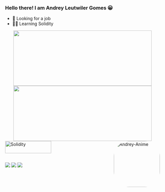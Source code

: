 ### Hello there! I am Andrey Leutwiler Gomes 😀

- 🔭 Looking for a job
- 👨‍💻 Learning Solidity 

<div align="center">
  <a href="https://github.com/Leutwiler">
  <img height="180" width="450" src="https://github-readme-stats.vercel.app/api?username=leutwiler&show_icons=true&theme=tokyonight&include_all_commits=true&count_private=true"/> <br>
  <img height="180" width="450" src="https://github-readme-stats.vercel.app/api/top-langs/?username=leutwiler&layout=compact&langs_count=7&theme=tokyonight"/> </a>
</div>
<div style="display: inline_block">
  <a href="https://github.com/Leutwiler">
  <img align="center" alt="Solidity" height="40" width="150" src="https://img.shields.io/badge/Solidity-e6e6e6?style=for-the-badge&logo=solidity&logoColor=black" />
  <img align="right" alt="Andrey-Anime" height="150" style="border-radius:50px;" src="https://media.discordapp.net/attachments/516343806162108426/959166787969233026/Andrey_-_Anime_GIF_3_poses.gif?width=1000&height=1000">
</div>  

##

<div>
 <a href = "mailto:andrey.lg@hotmail.com"><img src="https://img.shields.io/badge/Microsoft_Outlook-0078D4?style=for-the-badge&logo=microsoft-outlook&logoColor=white" target="_blank"></a>
 <a href = "https://twitter.com/AndreyLeutwiler"><img src="https://img.shields.io/badge/Twitter-1DA1F2?style=for-the-badge&logo=twitter&logoColor=white" target="_blank"></a>
 <a href = "https://www.linkedin.com/in/andrey-leutwiler-gomes/"><img src="https://img.shields.io/badge/LinkedIn-0077B5?style=for-the-badge&logo=linkedin&logoColor=white" target="_blank"></a>
  
</div>
